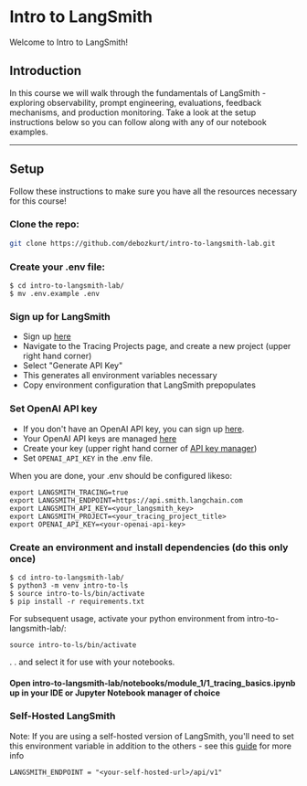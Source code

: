 # Intro to LangSmith

Welcome to Intro to LangSmith!

## Introduction
In this course we will walk through the fundamentals of LangSmith - exploring observability, prompt engineering, evaluations, feedback mechanisms, and production monitoring. Take a look at the setup instructions below so you can follow along with any of our notebook examples.

---

## Setup
Follow these instructions to make sure you have all the resources necessary for this course!

### Clone the repo: 
```bash
git clone https://github.com/debozkurt/intro-to-langsmith-lab.git
```
### Create your .env file: 
```
$ cd intro-to-langsmith-lab/
$ mv .env.example .env
```

### Sign up for LangSmith
* Sign up [here](https://smith.langchain.com/) 
* Navigate to the Tracing Projects page, and create a new project (upper right hand corner)
* Select "Generate API Key"
* This generates all environment variables necessary
* Copy environment configuration that LangSmith prepopulates

### Set OpenAI API key
* If you don't have an OpenAI API key, you can sign up [here](https://openai.com/index/openai-api/).
* Your OpenAI API keys are managed [here](https://platform.openai.com/api-keys)
* Create your key (upper right hand corner of [API key manager](https://platform.openai.com/api-keys))
* Set `OPENAI_API_KEY` in the .env file.

When you are done, your .env should be configured likeso: 
```
export LANGSMITH_TRACING=true
export LANGSMITH_ENDPOINT=https://api.smith.langchain.com
export LANGSMITH_API_KEY=<your_langsmith_key>
export LANGSMITH_PROJECT=<your_tracing_project_title>
export OPENAI_API_KEY=<your-openai-api-key>
```

### Create an environment and install dependencies (do this only once)
```
$ cd intro-to-langsmith-lab/
$ python3 -m venv intro-to-ls
$ source intro-to-ls/bin/activate
$ pip install -r requirements.txt
```
For subsequent usage, activate your python environment from intro-to-langsmith-lab/: 
```
source intro-to-ls/bin/activate
```
. . and select it for use with your notebooks.

#### Open **intro-to-langsmith-lab/notebooks/module_1/1_tracing_basics.ipynb** up in your IDE or Jupyter Notebook manager of choice

### Self-Hosted LangSmith
Note: If you are using a self-hosted version of LangSmith, you'll need to set this environment variable in addition to the others - see this [guide](https://docs.smith.langchain.com/self_hosting/usage) for more info
```
LANGSMITH_ENDPOINT = "<your-self-hosted-url>/api/v1"
```

